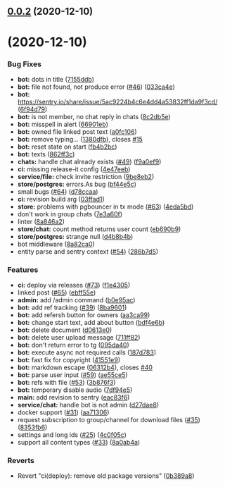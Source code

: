 ## [0.0.2](https://github.com/bots-house/share-file-bot/compare/0.0.1...0.0.2) (2020-12-10)

#  (2020-12-10)


### Bug Fixes

* **bot:** dots in title ([7155ddb](https://github.com/bots-house/share-file-bot/commit/7155ddb7953c2c80c4ea77f363ea658ce4e67261))
* **bot:** file not found, not produce error ([#46](https://github.com/bots-house/share-file-bot/issues/46)) ([033ca4e](https://github.com/bots-house/share-file-bot/commit/033ca4eed997832cb026e65edd0a6159477a4375))
* **bot:** https://sentry.io/share/issue/5ac9224b4c6e4dd4a53832ff1da9f3cd/ ([6f94d79](https://github.com/bots-house/share-file-bot/commit/6f94d79d083b6641159ae34af0f6c09e9c642301))
* **bot:** is not member, no chat reply in chats ([8c2db5e](https://github.com/bots-house/share-file-bot/commit/8c2db5e2d207d7ab0872c5d1c9931827ebeeb777))
* **bot:** misspell in alert ([66901eb](https://github.com/bots-house/share-file-bot/commit/66901eb0548fb053e1d0849329fe71df9aac8d59))
* **bot:** owned file linked post text ([a0fc106](https://github.com/bots-house/share-file-bot/commit/a0fc106541ea6dc72d96774f1954cec493d89557))
* **bot:** remove typing... ([1380dfb](https://github.com/bots-house/share-file-bot/commit/1380dfbd690858d177dacda0c234c4220a799a6d)), closes [#15](https://github.com/bots-house/share-file-bot/issues/15)
* **bot:** reset state on start ([fb4b2bc](https://github.com/bots-house/share-file-bot/commit/fb4b2bc916666a7b771cce4a1c258c99cb521981))
* **bot:** texts ([862ff3c](https://github.com/bots-house/share-file-bot/commit/862ff3c123449f92039d4ce3e11adc47f18e6cbe))
* **chats:** handle chat already exists ([#49](https://github.com/bots-house/share-file-bot/issues/49)) ([f9a0ef9](https://github.com/bots-house/share-file-bot/commit/f9a0ef96bdac67a89a7210044a53357366e127b7))
* **ci:** missing release-it config ([4e47eeb](https://github.com/bots-house/share-file-bot/commit/4e47eeba6e9e246b539588d028e1e6c622504477))
* **service/file:** check invite restriction ([9be8eb2](https://github.com/bots-house/share-file-bot/commit/9be8eb297435d03bb6c9114ea0ba0591e813b2c5))
* **store/postgres:** errors.As bug ([bf44e5c](https://github.com/bots-house/share-file-bot/commit/bf44e5c6ca03100c6ed68298165a7c9304e01afe))
* small bugs ([#64](https://github.com/bots-house/share-file-bot/issues/64)) ([d78ccaa](https://github.com/bots-house/share-file-bot/commit/d78ccaa7a495005e423dcdb7d8e3b95d6f9109d6))
* **ci:** revision build arg ([03ffad1](https://github.com/bots-house/share-file-bot/commit/03ffad145c61048b653c5db6512a50492991bc19))
* **store:** problems with pgbouncer in tx mode ([#63](https://github.com/bots-house/share-file-bot/issues/63)) ([4eda5bd](https://github.com/bots-house/share-file-bot/commit/4eda5bd1612b7ae3a8013adebb3bcecca1130c13))
* don't work in group chats ([7e3a60f](https://github.com/bots-house/share-file-bot/commit/7e3a60f342f6c0aa4855aef2c58cdc7221da119b))
* linter ([8a846a2](https://github.com/bots-house/share-file-bot/commit/8a846a239e95a2e54413f7eb6930051c0c2be30a))
* **store/chat:** count method returns user count ([eb690b9](https://github.com/bots-house/share-file-bot/commit/eb690b9257084be39d993742d3ba3aa9dd06394d))
* **store/postgres:** strange null ([d4b8b4b](https://github.com/bots-house/share-file-bot/commit/d4b8b4b887ac6188fd726b6d33e0a3f5b6d94570))
* bot middleware ([8a82ca0](https://github.com/bots-house/share-file-bot/commit/8a82ca074954c8f3c91dad62304bb5652e3ddc92))
* entity parse and sentry context  ([#54](https://github.com/bots-house/share-file-bot/issues/54)) ([286b7d5](https://github.com/bots-house/share-file-bot/commit/286b7d5830322fb69ca11267981fc7a6e0bb3b98))


### Features

* **ci:** deploy via releases ([#73](https://github.com/bots-house/share-file-bot/issues/73)) ([f1e4305](https://github.com/bots-house/share-file-bot/commit/f1e4305be1bc36823c00c18c67bea8c7613b7eba))
* linked post ([#65](https://github.com/bots-house/share-file-bot/issues/65)) ([ebff55e](https://github.com/bots-house/share-file-bot/commit/ebff55e09c277a84838ba7c8bb9056fbdf052d01))
* **admin:** add /admin command ([b0e95ac](https://github.com/bots-house/share-file-bot/commit/b0e95ac62bcd200813ee0794883fa32085a88264))
* **bot:** add ref tracking ([#39](https://github.com/bots-house/share-file-bot/issues/39)) ([8ba9601](https://github.com/bots-house/share-file-bot/commit/8ba960165246a550a9a692c4cfd7e42c1bbde555))
* **bot:** add refersh button for owners ([aa3ca99](https://github.com/bots-house/share-file-bot/commit/aa3ca998312a49b76938e4304c1d1d024ba1682c))
* **bot:** change start text, add about button ([bdf4e6b](https://github.com/bots-house/share-file-bot/commit/bdf4e6bdcf312d6e55e30229e370698038a375f2))
* **bot:** delete document ([d0613e0](https://github.com/bots-house/share-file-bot/commit/d0613e08116bad666926b1e78eab9484ef201526))
* **bot:** delete user upload message ([711ff82](https://github.com/bots-house/share-file-bot/commit/711ff82076bf87304ce5c01b3f8373b4cd4274a8))
* **bot:** don't return error to tg ([095da40](https://github.com/bots-house/share-file-bot/commit/095da40c8cf54b6f60ae18368b61eab45d192043))
* **bot:** execute async not required calls ([187d783](https://github.com/bots-house/share-file-bot/commit/187d78344dd5b25e56708f5c0904e65482eee803))
* **bot:** fast fix for copyright ([41551e9](https://github.com/bots-house/share-file-bot/commit/41551e99506addaeefd30c0152f91f91a18d26f1))
* **bot:** markdown escape ([06312b4](https://github.com/bots-house/share-file-bot/commit/06312b45c758f584a1dd90144e5185deda27dee3)), closes [#40](https://github.com/bots-house/share-file-bot/issues/40)
* **bot:** parse user input ([#59](https://github.com/bots-house/share-file-bot/issues/59)) ([ae55ce5](https://github.com/bots-house/share-file-bot/commit/ae55ce5d43d5fee7d748e35d6fe5c8431e11dd7f))
* **bot:** refs with file ([#53](https://github.com/bots-house/share-file-bot/issues/53)) ([3b876f3](https://github.com/bots-house/share-file-bot/commit/3b876f397ed92cab7facba43a47ea4b61fd4a417))
* **bot:** temporary disable audio ([7df94e5](https://github.com/bots-house/share-file-bot/commit/7df94e57bbffe270445ff93578888ed71396a461))
* **main:** add revision to sentry ([eac83f6](https://github.com/bots-house/share-file-bot/commit/eac83f6cc1d547b0b1db340f3838cfc46912a7f0))
* **service/chat:** handle bot is not admin ([d27dae8](https://github.com/bots-house/share-file-bot/commit/d27dae8e21c6ec494a76889d5f8330db01634690))
* docker support  ([#31](https://github.com/bots-house/share-file-bot/issues/31)) ([aa71306](https://github.com/bots-house/share-file-bot/commit/aa71306f59252fad71c0cf216803dd8239b0a31c))
* request subscription to group/channel for download files ([#35](https://github.com/bots-house/share-file-bot/issues/35)) ([8353fb6](https://github.com/bots-house/share-file-bot/commit/8353fb6127d271466feae9189849ed85233dcb22))
* settings and long ids ([#25](https://github.com/bots-house/share-file-bot/issues/25)) ([4c0f05c](https://github.com/bots-house/share-file-bot/commit/4c0f05c458a850687df9a9348a02378bb7a3631b))
* support all content types  ([#33](https://github.com/bots-house/share-file-bot/issues/33)) ([8a0ab4a](https://github.com/bots-house/share-file-bot/commit/8a0ab4a566c9407b06b6265a759e4917fa4dd3c9))


### Reverts

* Revert "ci(deploy): remove old package versions" ([0b389a8](https://github.com/bots-house/share-file-bot/commit/0b389a8e27d9f33dc8150ed92983357168c6b374))

